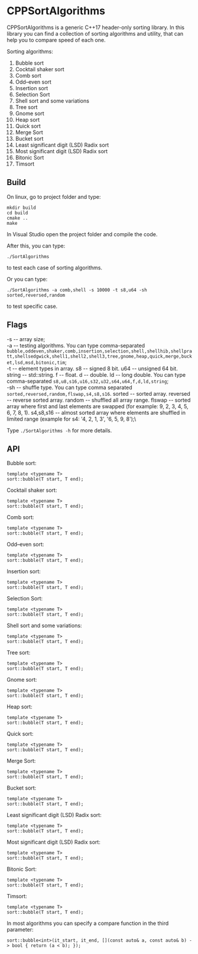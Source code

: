 # CPPSortAlgorithms
CPPSortAlgorithms is a generic C++17 header-only sorting library. In this library you can find a collection of sorting algorithms and utility, that can help you to compare speed of each one.

Sorting algorithms:

1. Bubble sort
1. Cocktail shaker sort
1. Comb sort
1. Odd–even sort
1. Insertion sort
1. Selection Sort
1. Shell sort and some variations
1. Tree sort
1. Gnome sort
1. Heap sort
1. Quick sort
1. Merge Sort
1. Bucket sort
1. Least significant digit (LSD) Radix sort
1. Most significant digit (LSD) Radix sort
1. Bitonic Sort
1. Timsort

## Build

On linux, go to project folder and type:
```
mkdir build
cd build
cmake ..
make
```

In Visual Studio open the project folder and compile the code.

After this, you can type:
```
./SortAlgorithms
```
to test each case of sorting algorithms.

Or you can type:
```
./SortAlgorithms -a comb,shell -s 10000 -t s8,u64 -sh sorted,reversed,random
```
to test specific case.

## Flags

-s -- array size;\
-a -- testing algorithms. You can type comma-separated `bubble,oddeven,shaker,comb,insertion,selection,shell,shellhib,shellpratt,shellsedgwick,shell1,shell2,shell3,tree,gnome,heap,quick,merge,bucket,lsd,msd,bitonic,tim`;\
-t -- element types in array. s8 -- signed 8 bit. u64 -- unsigned 64 bit. string -- std::string. f -- float. d -- double. ld -- long double. You can type comma-separated `s8,u8,s16,u16,s32,u32,s64,u64,f,d,ld,string`;\
-sh -- shuffle type. You can type comma separated `sorted,reversed,random,flswap,s4,s8,s16`. sorted -- sorted array. reversed -- reverse sorted array. random -- shuffled all array range. flswap -- sorted array where first and last elements are swapped (for example: 9, 2, 3, 4, 5, 6, 7, 8, 1). s4,s8,s16 -- almost sorted array where elements are shuffled in limited range (example for s4: '4, 2, 1, 3', '6, 5, 9, 8');\

Type `./SortAlgorithms -h` for more details.

## API

Bubble sort:
```
template <typename T>
sort::bubble(T start, T end);
```

Cocktail shaker sort:
```
template <typename T>
sort::bubble(T start, T end);
```

Comb sort:
```
template <typename T>
sort::bubble(T start, T end);
```

Odd–even sort:
```
template <typename T>
sort::bubble(T start, T end);
```

Insertion sort:
```
template <typename T>
sort::bubble(T start, T end);
```

Selection Sort:
```
template <typename T>
sort::bubble(T start, T end);
```

Shell sort and some variations:
```
template <typename T>
sort::bubble(T start, T end);
```

Tree sort:
```
template <typename T>
sort::bubble(T start, T end);
```

Gnome sort:
```
template <typename T>
sort::bubble(T start, T end);
```

Heap sort:
```
template <typename T>
sort::bubble(T start, T end);
```

Quick sort:
```
template <typename T>
sort::bubble(T start, T end);
```

Merge Sort:
```
template <typename T>
sort::bubble(T start, T end);
```

Bucket sort:
```
template <typename T>
sort::bubble(T start, T end);
```

Least significant digit (LSD) Radix sort:
```
template <typename T>
sort::bubble(T start, T end);
```

Most significant digit (LSD) Radix sort:
```
template <typename T>
sort::bubble(T start, T end);
```

Bitonic Sort:
```
template <typename T>
sort::bubble(T start, T end);
```

Timsort:
```
template <typename T>
sort::bubble(T start, T end);
```

In most algorithms you can specify a compare function in the third parameter:
```
sort::bubble<int>(it_start, it_end, [](const auto& a, const auto& b) -> bool { return (a < b); });
```

